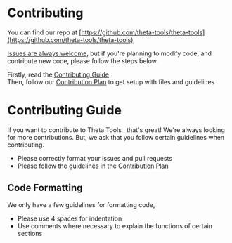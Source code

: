 # Contributing
You can find our repo at [https://github.com/theta-tools/theta-tools](https://github.com/theta-tools/theta-tools)

[Issues are always welcome](https://github.com/theta-tools/theta-tools.github.io/issues/new/choose), but if you're planning to modify code, and contribute new code, please follow the steps below.  
  
Firstly, read the [Contributing Guide](https://theta-tools.github.io/contributing)  
Then, follow our [Contribution Plan](https://theta-tools.github.io/contributing/plan) to get setup with files and guidelines

# Contributing Guide

If you want to contribute to Theta Tools , that's great! We're always looking for more contributions. But, we ask that you follow certain guidelines when contributing.

* Please correctly format your issues and pull requests
* Please follow the guidelines in the [Contribution Plan](https://theta-tools.github.io/contributing/plan)

## Code Formatting

We only have a few guidelines for formatting code,

* Please use 4 spaces for indentation
* Use comments where necessary to explain the functions of certain sections